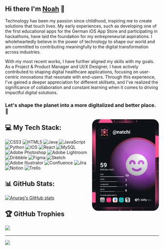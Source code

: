 ## Hi there I'm [Noah](https://noahraissi.com) 👋

Technology has been my passion since childhood, inspiring me to create solutions that touch lives. My early experiences, such as developing one of the first educational apps for the German iOS App Store and participating in hackathons, have laid the foundation for my entrepreneurial aspirations. I wholeheartedly believe in the power of technology to shape our world and am committed to contributing meaningfully to the digital transformation across industries.

With my most recent works, I have further aligned my skills with my goals. As a Project & Product Manager and UI/X Designer, I have actively contributed to shaping digital healthcare applications, focusing on user-centric innovations that resonate with end-users. Through this experience, I've gained a deeper appreciation for different skillsets, and I've realized the significance of collaboration and constant learning when it comes to driving impactful digital solutions.

### Let's shape the planet into a more digitalized and better place. 🚀

  <a href="https://app.daily.dev/DailyDevTips"><img align="right" src="https://github.com/noschix/noschix/blob/main/devcard.svg" height="300" alt="Noah Raissi's Dev Card"/></a>




## 💻 My Tech Stack:
![CSS3](https://img.shields.io/badge/css3-%231572B6.svg?style=for-the-badge&logo=css3&logoColor=white) ![HTML5](https://img.shields.io/badge/html5-%23E34F26.svg?style=for-the-badge&logo=html5&logoColor=white) ![Java](https://img.shields.io/badge/java-%23ED8B00.svg?style=for-the-badge&logo=java&logoColor=white) ![JavaScript](https://img.shields.io/badge/javascript-%23323330.svg?style=for-the-badge&logo=javascript&logoColor=%23F7DF1E) ![Python](https://img.shields.io/badge/python-3670A0?style=for-the-badge&logo=python&logoColor=ffdd54) ![IOS](https://img.shields.io/badge/IOS-%2320232a.svg?style=for-the-badge&logo=apple&logoColor=white) ![React](https://img.shields.io/badge/react-%2320232a.svg?style=for-the-badge&logo=react&logoColor=%2361DAFB) ![MySQL](https://img.shields.io/badge/mysql-%2300f.svg?style=for-the-badge&logo=mysql&logoColor=white) ![Adobe Photoshop](https://img.shields.io/badge/adobephotoshop-%2331A8FF.svg?style=for-the-badge&logo=adobephotoshop&logoColor=white) ![Adobe Lightroom](https://img.shields.io/badge/Adobe%20Lightroom-31A8FF.svg?style=for-the-badge&logo=Adobe%20Lightroom&logoColor=white) ![Dribbble](https://img.shields.io/badge/Dribbble-EA4C89?style=for-the-badge&logo=dribbble&logoColor=white) 	![Figma](https://img.shields.io/badge/figma-%23F24E1E.svg?style=for-the-badge&logo=figma&logoColor=white) ![Sketch](https://img.shields.io/badge/Sketch-FFB387?style=for-the-badge&logo=sketch&logoColor=black) ![Adobe Illustrator](https://img.shields.io/badge/adobeillustrator-%23FF9A00.svg?style=for-the-badge&logo=adobeillustrator&logoColor=white) ![Confluence](https://img.shields.io/badge/confluence-%23172BF4.svg?style=for-the-badge&logo=confluence&logoColor=white) ![Jira](https://img.shields.io/badge/jira-%230A0FFF.svg?style=for-the-badge&logo=jira&logoColor=white) ![Notion](https://img.shields.io/badge/Notion-%23000000.svg?style=for-the-badge&logo=notion&logoColor=white) ![Trello](https://img.shields.io/badge/Trello-%23026AA7.svg?style=for-the-badge&logo=Trello&logoColor=white)
## 📊 GitHub Stats:
[![Anurag's GitHub stats](https://github-readme-stats.vercel.app/api?username=noschix)](https://github.com/anuraghazra/github-readme-stats)

## 🏆 GitHub Trophies
![](https://github-profile-trophy.vercel.app/?username=noschix&theme=onestar&no-frame=true&no-bg=true&margin-w=4)

---
[![](https://visitcount.itsvg.in/api?id=noschix&icon=3&color=12)](https://visitcount.itsvg.in)

<!-- Proudly created with GPRM ( https://gprm.itsvg.in ) -->
<!--
**noschix/noschix** is a ✨ _special_ ✨ repository because its `README.md` (this file) appears on your GitHub profile.

Here are some ideas to get you started:

- 🔭 I’m currently working on ...
- 🌱 I’m currently learning ...
- 👯 I’m looking to collaborate on ...
- 🤔 I’m looking for help with ...
- 💬 Ask me about ...
- 📫 How to reach me: ...
- 😄 Pronouns: ...
- ⚡ Fun fact: ...
-->
